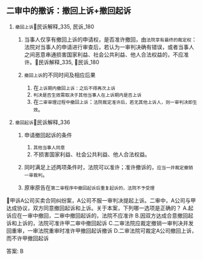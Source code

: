 
## 二审中的撤诉：撤回上诉+撤回起诉

1. `撤回上诉`🚪民诉解释_335, 民诉_180
    
    1. 当事人仅享有撤回上诉的申请权，是否准许撤回，由`法院享有最终的裁定权`：法院对当事人的申请进行审查后，若认为一审判决确有错误，或者当事人之间恶意串通损害国家利益、社会公共利益、他人合法权益的，不应准许。🚪民诉解释_335, 🚪民诉_180

    2. `撤回上诉`的不同时间及相应后果

        1. 在`上诉期内撤回上诉：之后不得再次上诉`
        2. `判决是否生效需取决于其他当事人在上诉期内是否上诉`
        3. 在`二审审理过程中撤回上诉`：`法院裁定准许后，若无其他上诉人，则一审判决即生效`。

1. `撤回起诉`🚪民诉解释_336
    
    1. 申请撤回起诉的条件
        
        1. `其他当事人同意`
        2. 不损害国家利益、社会公共利益、他人合法权益。
    
    2. 同时满足上述两项条件时，法院可以准许；准许撤诉的，`应当一并裁定撤销一审裁判`。

    3. 原审原告在`第二审程序中撤回起诉后重复起诉的，法院不予受理`

🍐甲诉A公司买卖合同纠纷案，A公司不服一审判决提起上诉。二审中，A公司与甲达成协议，双方同意撤回起诉和上诉。关于本案，下列哪一选项是正确的？
A.起诉应在一审中撤回，二审中撤回起诉的，法院不应准许
B.因双方达成合意撤回起诉和上诉的，法院可准许甲二审中撤回起诉
C.二审法院应裁定撤销一审判决并发回重审，一审法院重审时准许甲撤回起诉撤诉
D.二审法院可裁定A公司撤回上诉，而不许甲撤回起诉

答案: B

